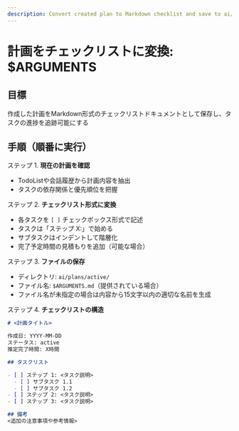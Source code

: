 ```yaml
---
description: Convert created plan to Markdown checklist and save to ai/plans/active/ for progress tracking
---
```


# 計画をチェックリストに変換: $ARGUMENTS

## 目標

作成した計画をMarkdown形式のチェックリストドキュメントとして保存し、タスクの進捗を追跡可能にする

## 手順（順番に実行）

ステップ 1. **現在の計画を確認**
- TodoListや会話履歴から計画内容を抽出
- タスクの依存関係と優先順位を把握

ステップ 2. **チェックリスト形式に変換**
- 各タスクを `[ ]` チェックボックス形式で記述
- タスクは「ステップ X:」で始める
- サブタスクはインデントして階層化
- 完了予定時間の見積もりを追加（可能な場合）

ステップ 3. **ファイルの保存**
- ディレクトリ: `ai/plans/active/`
- ファイル名: `$ARGUMENTS.md`（提供されている場合）
- ファイル名が未指定の場合は内容から15文字以内の適切な名前を生成

ステップ 4. **チェックリストの構造**
```markdown
# <計画タイトル>

作成日: YYYY-MM-DD
ステータス: active
推定完了時間: X時間

## タスクリスト

- [ ] ステップ 1: <タスク説明>
  - [ ] サブタスク 1.1
  - [ ] サブタスク 1.2
- [ ] ステップ 2: <タスク説明>
- [ ] ステップ 3: <タスク説明>

## 備考
<追加の注意事項や参考情報>
```